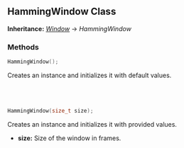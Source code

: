 ## HammingWindow Class
**Inheritance:** *[Window](/docs/HephAudio/Windows/Window.md)* -> *HammingWindow*

### Methods
```c++
HammingWindow();
```
Creates an instance and initializes it with default values.
<br><br><br><br>
```c++
HammingWindow(size_t size);
```
Creates an instance and initializes it with provided values.
- **size:** Size of the window in frames.
